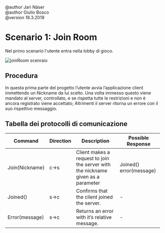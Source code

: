 @author Jari Näser <br>
@author Giulio Bosco <br>
@version 18.3.2019

# Scenario 1: Join Room

Nel primo scenario l'utente entra nella lobby di gioco.

![joinRoom scenraio](joinRoom.jpg)

## Procedura

In questa prima parte del progetto l’utente avvia l’applicazione client immettendo un Nickname da lui scelto. Una volta immesso questo viene mandato al server, controllato, e se rispetta tutte le restrizioni e non è ancora registrato viene accettato; Altrimenti il server ritorna un errore con il suo rispettivo messaggio.

## Tabella dei protocolli di comunicazione

|Command|Direction|Description|Possible Response|
|-|-|-|-|
|Join(Nickname)|c&rarr;s|Client makes a request to join the server with the nickname given as a parameter|Joined() error(message)|
|Joined()|s&rarr;c|Confirms that the client joined the server.|-|
|Error(message)|s&rarr;c|Returns an error with it’s relative message.|-|
